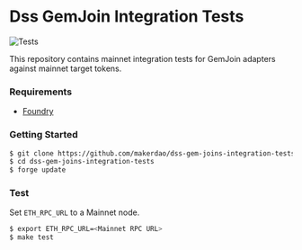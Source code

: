 # Dss GemJoin Integration Tests
![Tests](https://github.com/makerdao/dss-gem-joins-integration-tests/actions/workflows/.github/workflows/tests.yml/badge.svg?branch=master)

This repository contains mainnet integration tests for GemJoin adapters against mainnet target tokens.

### Requirements

- [Foundry](https://getfoundry.sh/)

### Getting Started

```bash
$ git clone https://github.com/makerdao/dss-gem-joins-integration-tests.git
$ cd dss-gem-joins-integration-tests
$ forge update
```

### Test

Set `ETH_RPC_URL` to a Mainnet node.

```bash
$ export ETH_RPC_URL=<Mainnet RPC URL>
$ make test
```
